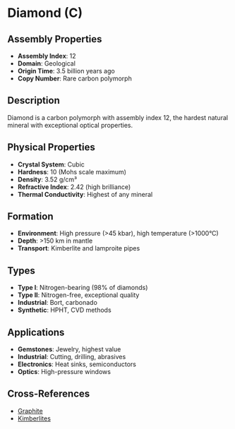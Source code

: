 # Diamond (C)

## Assembly Properties
- **Assembly Index**: 12
- **Domain**: Geological
- **Origin Time**: 3.5 billion years ago
- **Copy Number**: Rare carbon polymorph

## Description
Diamond is a carbon polymorph with assembly index 12, the hardest natural mineral with exceptional optical properties.

## Physical Properties
- **Crystal System**: Cubic
- **Hardness**: 10 (Mohs scale maximum)
- **Density**: 3.52 g/cm³
- **Refractive Index**: 2.42 (high brilliance)
- **Thermal Conductivity**: Highest of any mineral

## Formation
- **Environment**: High pressure (>45 kbar), high temperature (>1000°C)
- **Depth**: >150 km in mantle
- **Transport**: Kimberlite and lamproite pipes

## Types
- **Type I**: Nitrogen-bearing (98% of diamonds)
- **Type II**: Nitrogen-free, exceptional quality
- **Industrial**: Bort, carbonado
- **Synthetic**: HPHT, CVD methods

## Applications
- **Gemstones**: Jewelry, highest value
- **Industrial**: Cutting, drilling, abrasives
- **Electronics**: Heat sinks, semiconductors
- **Optics**: High-pressure windows

## Cross-References
- [Graphite](/domains/geological/minerals/graphite.md)
- [Kimberlites](/domains/geological/formations/kimberlites.md)